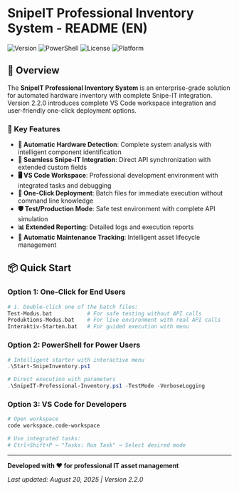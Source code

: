 # SnipeIT Professional Inventory System - README (EN)

![Version](https://img.shields.io/badge/Version-2.2.0-blue.svg)
![PowerShell](https://img.shields.io/badge/PowerShell-5.1+-green.svg)
![License](https://img.shields.io/badge/License-MIT-yellow.svg)
![Platform](https://img.shields.io/badge/Platform-Windows-lightgrey.svg)

## 🎯 Overview

The **SnipeIT Professional Inventory System** is an enterprise-grade solution for automated hardware inventory with complete Snipe-IT integration. Version 2.2.0 introduces complete VS Code workspace integration and user-friendly one-click deployment options.

### 🌟 Key Features

- **🔄 Automatic Hardware Detection**: Complete system analysis with intelligent component identification
- **🔗 Seamless Snipe-IT Integration**: Direct API synchronization with extended custom fields
- **🖥️ VS Code Workspace**: Professional development environment with integrated tasks and debugging
- **🚀 One-Click Deployment**: Batch files for immediate execution without command line knowledge
- **🛡️ Test/Production Mode**: Safe test environment with complete API simulation
- **📊 Extended Reporting**: Detailed logs and execution reports
- **🔧 Automatic Maintenance Tracking**: Intelligent asset lifecycle management

## 📦 Quick Start

### Option 1: One-Click for End Users
```bash
# 1. Double-click one of the batch files:
Test-Modus.bat           # For safe testing without API calls
Produktions-Modus.bat    # For live environment with real API calls
Interaktiv-Starten.bat   # For guided execution with menu
```

### Option 2: PowerShell for Power Users
```powershell
# Intelligent starter with interactive menu
.\Start-SnipeInventory.ps1

# Direct execution with parameters
.\SnipeIT-Professional-Inventory.ps1 -TestMode -VerboseLogging
```

### Option 3: VS Code for Developers
```bash
# Open workspace
code workspace.code-workspace

# Use integrated tasks:
# Ctrl+Shift+P → "Tasks: Run Task" → Select desired mode
```

---

**Developed with ❤️ for professional IT asset management**

*Last updated: August 20, 2025 | Version 2.2.0*